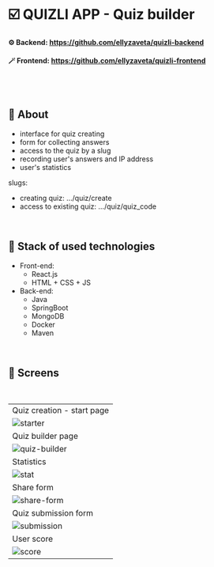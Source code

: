 # ☑️ QUIZLI APP - Quiz builder

#### ⚙️ Backend: https://github.com/ellyzaveta/quizli-backend
#### 🪄 Frontend: https://github.com/ellyzaveta/quizli-frontend
<br />
<br />

## 🧩 About
- interface for quiz creating
- form for collecting answers
- access to the quiz by a slug 
- recording user's answers and IP address
- user's statistics

slugs: 
  * creating quiz:            …/quiz/create
  * access to existing quiz:  …/quiz/quiz_code

<br />

## 🔗 Stack of used technologies
- Front-end:
  * React.js
  * HTML + CSS + JS
- Back-end:
  * Java
  * SpringBoot
  * MongoDB
  * Docker
  * Maven

<br />

## 📸 Screens 

<br />

|                            |
| -------------------------- |
| Quiz creation - start page |
|![starter](https://github.com/ellyzaveta/test2/assets/90642224/587b0422-a95a-404c-880e-352e6720bf85)|             
|      Quiz builder page     |
| ![quiz-builder](https://github.com/ellyzaveta/test2/assets/90642224/08a936d0-985e-4be0-959d-213b0bc40bee) |
|          Statistics        |
| ![stat](https://github.com/ellyzaveta/test2/assets/90642224/a0512e60-b997-40d4-979b-aef6a8501cb1) |
|          Share form        |
| ![share-form](https://github.com/ellyzaveta/test2/assets/90642224/bd8109c7-fbb8-449e-b748-11911bd2aa6a) |
|     Quiz submission form   |
| ![submission](https://github.com/ellyzaveta/test2/assets/90642224/1e58e477-1865-4ac7-aab3-852f432b0d40) |
|          User score        |
| ![score](https://github.com/ellyzaveta/test2/assets/90642224/e3a82a35-47c1-4391-a473-c5bcd23ed442) |


